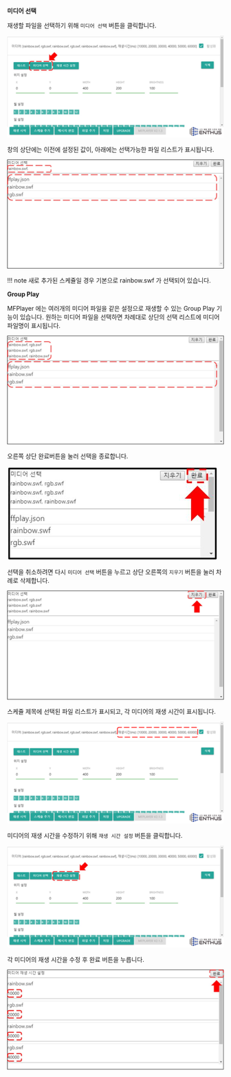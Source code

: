 **미디어 선택**

재생할 파일을 선택하기 위해 `미디어 선택` 버튼을 클릭합니다.

![](img/media_select_button.jpg)

창의 상단에는 이전에 설정된 값이, 아래에는 선택가능한 파일 리스트가 표시됩니다.

![](img/media_window.jpg)

!!! note
    새로 추가된 스케쥴일 경우 기본으로 rainbow.swf 가 선택되어 있습니다.

**Group Play**

MFPlayer 에는 여러개의 미디어 파일을 같은 설정으로 재생할 수 있는 Group Play 기능이 있습니다. 원하는 미디어 파일을 선택하면 차례대로 상단의 선택 리스트에 미디어 파일명이 표시됩니다.

![](img/media_select.jpg)

오른쪽 상단 완료버튼을 눌러 선택을 종료합니다.

![](img/media_select_complete.jpg)

선택을 취소하려면 다시 `미디어 선택` 버튼을 누르고 상단 오른쪽의 `지우기` 버튼을 눌러 차례로 삭제합니다.

![](img/media_select_delete.jpg)

스케쥴 제목에 선택된 파일 리스트가 표시되고, 각 미디어의 재생 시간이 표시됩니다.

![](img/media_select_complete_display.jpg)

미디어의 재생 시간을 수정하기 위해 `재생 시간 설정` 버튼을 클릭합니다.

![](img/media_time_select.jpg)

각 미디어의 재생 시간을 수정 후 완료 버튼을 누릅니다.

![](img/media_time_select_complete.jpg)

